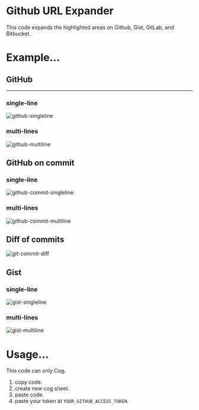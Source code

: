 # Github URL Expander

This code expands the highlighted areas on Github, Gist, GitLab, and Bitbucket.

# Example...

## GitHub
---
### single-line
![github-singleline](https://gyazo.com/33fc84172a1a548d65bc126c050c94fa.png)

### multi-lines
![github-multiline](https://gyazo.com/8f325b1bdf5d84c9ed78ddb364675cd2.png)

## GitHub on commit
### single-line
![github-commit-singleline](https://gyazo.com/7a4f65383dff12cc64f15784358adbde.png)

### multi-lines
![github-commit-multiline](https://gyazo.com/f1689a9a3692d823bdcf8663ee9d8f47.png)

## Diff of commits
![git-commit-diff](https://gyazo.com/d7f8228d5cb8a09162f429b937eb656d.png)

## Gist
### single-line
![gist-singleline](https://gyazo.com/342446df2925bb379a4323dfa5011b43.png)

### multi-lines
![gist-multiline](https://gyazo.com/d8e26848eaf2529f5536a6c0189f63fd.png)

# Usage...

This code can only Cog.

1. copy code.
2. create new cog sheet.
3. paste code.
4. paste your token at `YOUR_GITHUB_ACCESS_TOKEN`.

